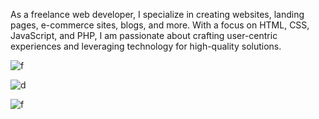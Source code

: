 As a freelance web developer, I specialize in creating websites, landing pages, e-commerce sites, blogs, and more. With a focus on HTML, CSS, JavaScript, and PHP, I am passionate about crafting user-centric experiences and leveraging technology for high-quality solutions.

![f](https://github.com/user-attachments/assets/e23f0b16-5b7c-4909-82e1-37ad25753e9b)

![d](https://github.com/user-attachments/assets/d3080ad1-80e8-49de-88cc-c7738c3139d6)


![f](https://github.com/user-attachments/assets/f33b9d0c-d7ea-466f-a6d4-2c44c049a333)
